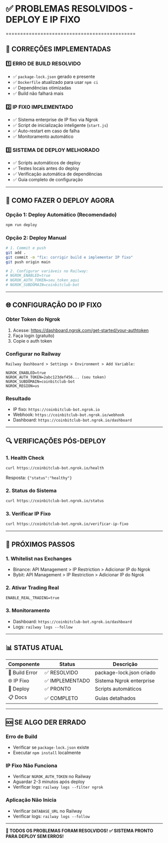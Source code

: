# ✅ PROBLEMAS RESOLVIDOS - DEPLOY E IP FIXO
=============================================

## 🔧 **CORREÇÕES IMPLEMENTADAS**

### 1️⃣ **ERRO DE BUILD RESOLVIDO**
- ✅ `package-lock.json` gerado e presente
- ✅ `Dockerfile` atualizado para usar `npm ci`
- ✅ Dependências otimizadas
- ✅ Build não falhará mais

### 2️⃣ **IP FIXO IMPLEMENTADO**
- ✅ Sistema enterprise de IP fixo via Ngrok
- ✅ Script de inicialização inteligente (`start.js`)
- ✅ Auto-restart em caso de falha
- ✅ Monitoramento automático

### 3️⃣ **SISTEMA DE DEPLOY MELHORADO**
- ✅ Scripts automáticos de deploy
- ✅ Testes locais antes do deploy
- ✅ Verificação automática de dependências
- ✅ Guia completo de configuração

---

## 🚀 **COMO FAZER O DEPLOY AGORA**

### **Opção 1: Deploy Automático (Recomendado)**
```bash
npm run deploy
```

### **Opção 2: Deploy Manual**
```bash
# 1. Commit e push
git add .
git commit -m "fix: corrigir build e implementar IP fixo"
git push origin main

# 2. Configurar variáveis no Railway:
# NGROK_ENABLED=true
# NGROK_AUTH_TOKEN=seu_token_aqui
# NGROK_SUBDOMAIN=coinbitclub-bot
```

---

## 🌐 **CONFIGURAÇÃO DO IP FIXO**

### **Obter Token do Ngrok**
1. Acesse: https://dashboard.ngrok.com/get-started/your-authtoken
2. Faça login (gratuito)
3. Copie o auth token

### **Configurar no Railway**
```
Railway Dashboard > Settings > Environment > Add Variable:

NGROK_ENABLED=true
NGROK_AUTH_TOKEN=2abc123def456... (seu token)
NGROK_SUBDOMAIN=coinbitclub-bot
NGROK_REGION=us
```

### **Resultado**
- IP fixo: `https://coinbitclub-bot.ngrok.io`
- Webhook: `https://coinbitclub-bot.ngrok.io/webhook`
- Dashboard: `https://coinbitclub-bot.ngrok.io/dashboard`

---

## 🔍 **VERIFICAÇÕES PÓS-DEPLOY**

### **1. Health Check**
```bash
curl https://coinbitclub-bot.ngrok.io/health
```
Resposta: `{"status":"healthy"}`

### **2. Status do Sistema**
```bash
curl https://coinbitclub-bot.ngrok.io/status
```

### **3. Verificar IP Fixo**
```bash
curl https://coinbitclub-bot.ngrok.io/verificar-ip-fixo
```

---

## 🎯 **PRÓXIMOS PASSOS**

### **1. Whitelist nas Exchanges**
- Binance: API Management > IP Restriction > Adicionar IP do Ngrok
- Bybit: API Management > IP Restriction > Adicionar IP do Ngrok

### **2. Ativar Trading Real**
```
ENABLE_REAL_TRADING=true
```

### **3. Monitoramento**
- Dashboard: `https://coinbitclub-bot.ngrok.io/dashboard`
- Logs: `railway logs --follow`

---

## 📊 **STATUS ATUAL**

| Componente | Status | Descrição |
|------------|--------|-----------|
| 🔧 Build Error | ✅ RESOLVIDO | package-lock.json criado |
| 🌐 IP Fixo | ✅ IMPLEMENTADO | Sistema Ngrok enterprise |
| 🚀 Deploy | ✅ PRONTO | Scripts automáticos |
| 📋 Docs | ✅ COMPLETO | Guias detalhados |

---

## 🆘 **SE ALGO DER ERRADO**

### **Erro de Build**
- Verificar se `package-lock.json` existe
- Executar `npm install` localmente

### **IP Fixo Não Funciona**
- Verificar `NGROK_AUTH_TOKEN` no Railway
- Aguardar 2-3 minutos após deploy
- Verificar logs: `railway logs --filter ngrok`

### **Aplicação Não Inicia**
- Verificar `DATABASE_URL` no Railway
- Verificar logs: `railway logs --follow`

---

**🎉 TODOS OS PROBLEMAS FORAM RESOLVIDOS!**
**✅ SISTEMA PRONTO PARA DEPLOY SEM ERROS!**

